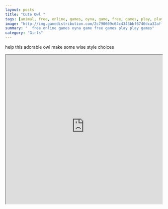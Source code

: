 ```yaml
---
layout: posts
title: "Cute Owl "
tags: [animal, free, online, games, oyna, game, free, games, play, play, games]
image: "http://img.gamedistribution.com/2c790609c64c4343bbf6740dca32aff4.jpg"
summary: "  free online games oyna game free games play play games"
category: "Girls"
---
```


help this adorable owl make some wise style choices

<iframe width="100%" height="480px;" src="http://flash.gamedistribution.com?game=2c790609c64c4343bbf6740dca32aff4"></iframe>
